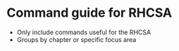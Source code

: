 # Command guide for RHCSA

* Only include commands useful for the RHCSA
* Groups by chapter or specific focus area

##
